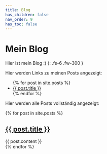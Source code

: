 ```yaml
---
title: Blog
has_children: false
nav_order: 9
has_toc: false
---
```


# Mein Blog

Hier ist mein Blog :)
{: .fs-6 .fw-300 }

Hier werden Links zu meinen Posts angezeigt:

<ul>
  {% for post in site.posts %}
    <li>
      <!-- <a href="{{ post.url }}">{{ post.title }}</a> -->
      <a href="/lbt-experimental{{ post.url }}">{{ post.title }}</a>
    </li>
  {% endfor %}
</ul>

Hier werden alle Posts vollständig angezeigt:

{% for post in site.posts %}
  <article>
    <h2>
      <!-- <a href="{{ post.url }}"> -->
      <a href="/lbt-experimental{{ post.url }}">
        {{ post.title }}
      </a>
    </h2>
    <!-- <time datetime="{{ post.date | date: "%Y-%m-%d" }}">{{ post.date | date_to_long_string }}</time> -->
    {{ post.content }}
  </article>
{% endfor %}

